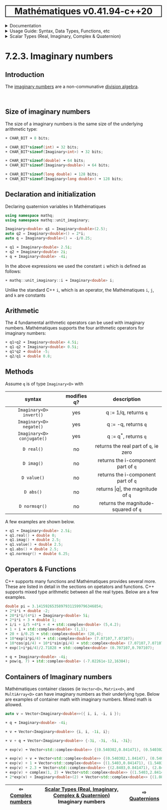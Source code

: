 <h1 style='border: 2px solid; text-align: center'>Mathématiques v0.41.94-c++20</h1>

<details>

<summary>Documentation</summary>

# [Documentation](../../../README.md)<br>
1. [License](../../../license/README.md)<br>
2. [About](../../../about/README.md)<br>
3. [Status, Planned Work & Release Notes](../../../status-release/README.md)<br>
4. [Description and Example Usage](../../../overview/README.md)<br>
5. [Installation](../../../installation/README.md)<br>
6. [Your First Mathématiques Project](../../../first-project/README.md)<br>
7. _Usage Guide: Syntax, Data Types, Functions, etc_ <br>
8. [Benchmarks](../../../benchmarks/README.md)<br>
9. [Tests](../../../test/README.md)<br>
10. [Developer Guide: Modifying and Extending Mathématiques](../../../developer-guide/README.md)<br>


</details>



<details>

<summary>Usage Guide: Syntax, Data Types, Functions, etc</summary>

# [7. Usage Guide: Syntax, Data Types, Functions, etc](../../README.md)<br>
7.1. [Usage Guide Notation](../../notation/README.md)<br>
7.2. _Scalar Types (Real, Imaginary, Complex & Quaternion)_ <br>
7.3. [Container Types (Vector, Matrix & MultiArray)](../../multiarrays/README.md)<br>
7.4. [Operators](../../operators/README.md)<br>
7.5. [Functions](../../functions/README.md)<br>
7.6. [Linear Algebra](../../linear-algebra/README.md)<br>
7.7. [Indexing, Masks, and Sorting](../../indexing-sorting/README.md)<br>
7.8. [Ranges and Grids](../../ranges-grids/README.md)<br>
7.9. [Calculus](../../calculus/README.md)<br>
7.10. [Vector Calculus](../../vector-calculus/README.md)<br>
7.11. [MultiArray Calculus](../../tensor-calculus/README.md)<br>
7.12. [Display of Results](../../display/README.md)<br>
7.13. [FILE I/O](../../file-io/README.md)<br>
7.14. [Debug Modes](../../debug/README.md)<br>


</details>



<details>

<summary>Scalar Types (Real, Imaginary, Complex & Quaternion)</summary>

# [7.2. Scalar Types (Real, Imaginary, Complex & Quaternion)](../README.md)<br>
7.2.1. [Reals](../real/README.md)<br>
7.2.2. [Complex numbers](../complex/README.md)<br>
7.2.3. _Imaginary numbers_ <br>
7.2.4. [Quaternions](../quaternion/README.md)<br>


</details>



# 7.2.3. Imaginary numbers



## Introduction
The [imaginary numbers](https://mathworld.wolfram.com/Imaginary.html) are a non-communative [division algebra](https://en.wikipedia.org/wiki/Division_algebra).



<br>

## Size of imaginary numbers
The size of a imaginary numbers is the same size of the underlying arithmetic type:


```C++
☀ CHAR_BIT ➜ 8 bits;

☀ CHAR_BIT*sizeof(int) ➜ 32 bits;
☀ CHAR_BIT*sizeof(Imaginary<int>) ➜ 32 bits;

☀ CHAR_BIT*sizeof(double) ➜ 64 bits;
☀ CHAR_BIT*sizeof(Imaginary<double>) ➜ 64 bits;

☀ CHAR_BIT*sizeof(long double) ➜ 128 bits;
☀ CHAR_BIT*sizeof(Imaginary<long double>) ➜ 128 bits;

```
## Declaration and initialization
Declaring quaternion variables in Mathématiques


```C++
using namespace mathq;
using namespace mathq::unit_imaginary;

Imaginary<double> q1 = Imaginary<double>(2.5);
auto q2 = Imaginary<double>() = 2*i;
auto q = Imaginary<double>() = -i/0.25;

☀ q1 ➜ Imaginary<double> 2.5i;
☀ q2 ➜ Imaginary<double> 2i;
☀ q ➜ Imaginary<double> -4i;
```
In the above expressions we used the constant `i` which is defined as follows:

```C++
☀ mathq::unit_imaginary::i ➜ Imaginary<double> i;
```
Unlike the standard C++ `i`, which is an operator, the Mathématiques `i`, `j`, and `k` are constants
## Arithmetic
The 4 fundamental arithmetic operators can be used with imaginary numbers.
Mathématiques supports the four arithmetic operators for imaginary numbers:

```C++
☀ q1+q2 ➜ Imaginary<double> 4.5i;
☀ q1-q2 ➜ Imaginary<double> 0.5i;
☀ q1*q2 ➜ double -5;
☀ q2/q1 ➜ double 0.8;
```
## Methods
Assume `q`  is of type `Imaginary<D>` with 

| syntax | modifies q? | description | 
| :---: | :---: | :---: | 
| `Imaginary<D> invert()` | yes | q := 1/q, returns `q` | 
| `Imaginary<D> negate()` | yes | q := -q, returns `q` | 
| `Imaginary<D> conjugate()` | yes | q := q<sup>*</sup>, returns `q` | 
| `D real()` | no | returns the real part of `q`, ie zero | 
| `D imag()` | no | returns the i-component part of `q` | 
| `D value()` | no | returns the i-component part of `q` | 
| `D abs()` | no | returns \|_q_\|, the magnitude of `q` | 
| `D normsqr()` | no | returns the magnitude-squared of `q` | 
A few examples are shown below.

```C++
☀ q1 ➜ Imaginary<double> 2.5i;
☀ q1.real() ➜ double 0;
☀ q1.imag() ➜ double 2.5;
☀ q1.value() ➜ double 2.5;
☀ q1.abs() ➜ double 2.5;
☀ q1.normsqr() ➜ double 6.25;
```
## Operators & Functions

C++ supports many functions and Mathématiques provides several more.  These are listed in detail in the sections on opetators and functions.  C++ supports mixed type arithmetic between all the real types.
Below are a few examples.



```C++
double pi = 3.14159265358979311599796346854;
☀ 2*i*i ➜ double -2;
☀ 20*i*i/(4*i) ➜ Imaginary<double> 5i;
☀ 2*i*i + 3 ➜ double 1;
☀ i/i + i/5 +4*i + 4 ➜ std::complex<double> (5,4.2);
☀ 1 + i ➜ std::complex<double> (1,1);
☀ 20 + i/0.25 ➜ std::complex<double> (20,4);
☀ 10*exp(i*pi/4) ➜ std::complex<double> (7.07107,7.07107);
☀ 10*cos(pi/4) + 10*i*sin(pi/4) ➜ std::complex<double> (7.07107,7.07107);
☀ exp(1+i*pi/4)/2.71828 ➜ std::complex<double> (0.707107,0.707107);

☀ q ➜ Imaginary<double> -4i;
☀ pow(q, 7) ➜ std::complex<double> (-7.02261e-12,16384);
```
## Containers of Imaginary numbers

Mathématiques container classes (ie `Vector<D>`, `Matrix<d>`, and `MultiArray<D>` can have imaginary numbers as their underlying type.
Below are examples of container math with imaginary numbers.  Mixed math is allowed.


```C++
auto v = Vector<Imaginary<double>>({ i, i, -i, i });
```
```C++
☀ q ➜ Imaginary<double> -4i;

☀ v ➜ Vector<Imaginary<double>> {i, i, -1i, i};

☀ v + q ➜ Vector<Imaginary<double>> {-3i, -3i, -5i, -3i};

☀ exp(v) ➜ Vector<std::complex<double>> {(0.540302,0.841471), (0.540302,0.841471), (0.540302,-0.841471), (0.540302,0.841471)};

☀ exp(v) + v ➜ Vector<std::complex<double>> {(0.540302,1.84147), (0.540302,1.84147), (0.540302,-1.84147), (0.540302,1.84147)};
☀ exp(v) + 1 ➜ Vector<std::complex<double>> {(1.5403,0.841471), (1.5403,0.841471), (1.5403,-0.841471), (1.5403,0.841471)};
☀ exp(v) + 2.3 ➜ Vector<std::complex<double>> {(2.8403,0.841471), (2.8403,0.841471), (2.8403,-0.841471), (2.8403,0.841471)};
☀ exp(v) + complex(1, 2) ➜ Vector<std::complex<double>> {(1.5403,2.84147), (1.5403,2.84147), (1.5403,1.15853), (1.5403,2.84147)};
☀ 2*exp(v) + Imaginary<double>(2) ➜ Vector<std::complex<double>> {(1.0806,3.68294), (1.0806,3.68294), (1.0806,0.317058), (1.0806,3.68294)};
```


| ⇦ <br />[Complex numbers](../complex/README.md)  | [Scalar Types (Real, Imaginary, Complex & Quaternion)](../README.md)<br />Imaginary numbers<br /><img width=1000/> | ⇨ <br />[Quaternions](../quaternion/README.md)   |
| ------------ | :-------------------------------: | ------------ |

